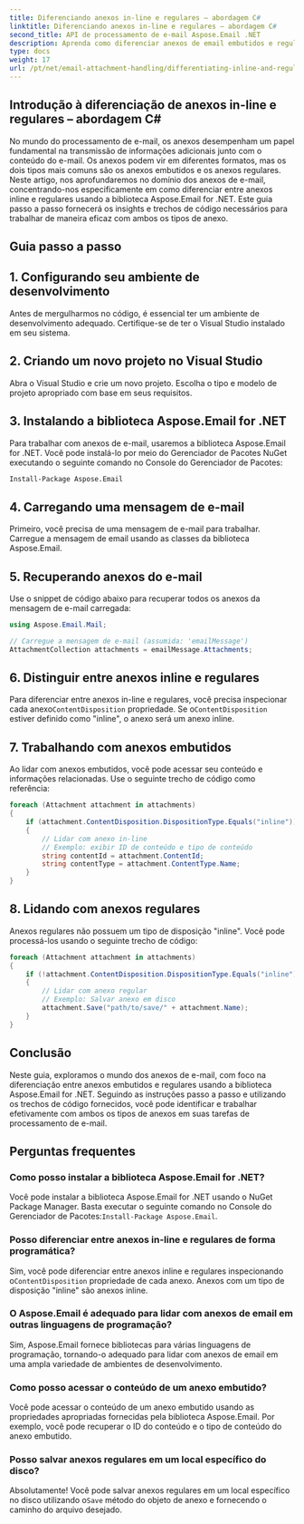 ```yaml
---
title: Diferenciando anexos in-line e regulares – abordagem C#
linktitle: Diferenciando anexos in-line e regulares – abordagem C#
second_title: API de processamento de e-mail Aspose.Email .NET
description: Aprenda como diferenciar anexos de email embutidos e regulares usando Aspose.Email for .NET. Guia abrangente com exemplos de código.
type: docs
weight: 17
url: /pt/net/email-attachment-handling/differentiating-inline-and-regular-attachments-csharp-approach/
---
```


## Introdução à diferenciação de anexos in-line e regulares – abordagem C#

No mundo do processamento de e-mail, os anexos desempenham um papel fundamental na transmissão de informações adicionais junto com o conteúdo do e-mail. Os anexos podem vir em diferentes formatos, mas os dois tipos mais comuns são os anexos embutidos e os anexos regulares. Neste artigo, nos aprofundaremos no domínio dos anexos de e-mail, concentrando-nos especificamente em como diferenciar entre anexos inline e regulares usando a biblioteca Aspose.Email for .NET. Este guia passo a passo fornecerá os insights e trechos de código necessários para trabalhar de maneira eficaz com ambos os tipos de anexo.

## Guia passo a passo

## 1. Configurando seu ambiente de desenvolvimento

Antes de mergulharmos no código, é essencial ter um ambiente de desenvolvimento adequado. Certifique-se de ter o Visual Studio instalado em seu sistema.

## 2. Criando um novo projeto no Visual Studio

Abra o Visual Studio e crie um novo projeto. Escolha o tipo e modelo de projeto apropriado com base em seus requisitos.

## 3. Instalando a biblioteca Aspose.Email for .NET

Para trabalhar com anexos de e-mail, usaremos a biblioteca Aspose.Email for .NET. Você pode instalá-lo por meio do Gerenciador de Pacotes NuGet executando o seguinte comando no Console do Gerenciador de Pacotes:

```bash
Install-Package Aspose.Email
```

## 4. Carregando uma mensagem de e-mail

Primeiro, você precisa de uma mensagem de e-mail para trabalhar. Carregue a mensagem de email usando as classes da biblioteca Aspose.Email.

## 5. Recuperando anexos do e-mail

Use o snippet de código abaixo para recuperar todos os anexos da mensagem de e-mail carregada:

```csharp
using Aspose.Email.Mail;

// Carregue a mensagem de e-mail (assumida: 'emailMessage')
AttachmentCollection attachments = emailMessage.Attachments;
```

## 6. Distinguir entre anexos inline e regulares

Para diferenciar entre anexos in-line e regulares, você precisa inspecionar cada anexo`ContentDisposition` propriedade. Se o`ContentDisposition` estiver definido como "inline", o anexo será um anexo inline.

## 7. Trabalhando com anexos embutidos

Ao lidar com anexos embutidos, você pode acessar seu conteúdo e informações relacionadas. Use o seguinte trecho de código como referência:

```csharp
foreach (Attachment attachment in attachments)
{
    if (attachment.ContentDisposition.DispositionType.Equals("inline"))
    {
        // Lidar com anexo in-line
        // Exemplo: exibir ID de conteúdo e tipo de conteúdo
        string contentId = attachment.ContentId;
        string contentType = attachment.ContentType.Name;
    }
}
```

## 8. Lidando com anexos regulares

Anexos regulares não possuem um tipo de disposição "inline". Você pode processá-los usando o seguinte trecho de código:

```csharp
foreach (Attachment attachment in attachments)
{
    if (!attachment.ContentDisposition.DispositionType.Equals("inline"))
    {
        // Lidar com anexo regular
        // Exemplo: Salvar anexo em disco
        attachment.Save("path/to/save/" + attachment.Name);
    }
}
```

## Conclusão

Neste guia, exploramos o mundo dos anexos de e-mail, com foco na diferenciação entre anexos embutidos e regulares usando a biblioteca Aspose.Email for .NET. Seguindo as instruções passo a passo e utilizando os trechos de código fornecidos, você pode identificar e trabalhar efetivamente com ambos os tipos de anexos em suas tarefas de processamento de e-mail.

## Perguntas frequentes

### Como posso instalar a biblioteca Aspose.Email for .NET?

 Você pode instalar a biblioteca Aspose.Email for .NET usando o NuGet Package Manager. Basta executar o seguinte comando no Console do Gerenciador de Pacotes:`Install-Package Aspose.Email`.

### Posso diferenciar entre anexos in-line e regulares de forma programática?

 Sim, você pode diferenciar entre anexos inline e regulares inspecionando o`ContentDisposition` propriedade de cada anexo. Anexos com um tipo de disposição "inline" são anexos inline.

### O Aspose.Email é adequado para lidar com anexos de email em outras linguagens de programação?

Sim, Aspose.Email fornece bibliotecas para várias linguagens de programação, tornando-o adequado para lidar com anexos de email em uma ampla variedade de ambientes de desenvolvimento.

### Como posso acessar o conteúdo de um anexo embutido?

Você pode acessar o conteúdo de um anexo embutido usando as propriedades apropriadas fornecidas pela biblioteca Aspose.Email. Por exemplo, você pode recuperar o ID do conteúdo e o tipo de conteúdo do anexo embutido.

### Posso salvar anexos regulares em um local específico do disco?

 Absolutamente! Você pode salvar anexos regulares em um local específico no disco utilizando o`Save` método do objeto de anexo e fornecendo o caminho do arquivo desejado.